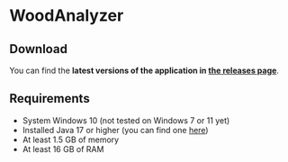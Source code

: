 # WoodAnalyzer

## Download
You can find the **latest versions of the application in [the releases page](https://github.com/Jantarox/WoodAnalyzerApp/releases/latest)**.

## Requirements

- System Windows 10 (not tested on Windows 7 or 11 yet)
 - Installed Java 17 or higher (you can find one [here](https://www.oracle.com/java/technologies/downloads/#jdk17-windows))
 - At least 1.5 GB of memory
 - At least 16 GB of RAM